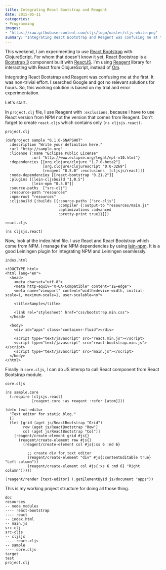 ```yaml
---
title: Integrating React Bootstrap and Reagent
date: 2015-05-11
categories:
- Programming
images:
- "https://raw.githubusercontent.com/cljs/logo/master/cljs-white.png"
summary: "Integrating React Bootstrap and Reagent was confusing me at the first."
---
```


This weekend, I am experimenting to use [React Bootstrap](http://react-bootstrap.github.io/) with ClojureScript. For whom that doesn't know it yet, React Bootstrap is a [Bootstrap 3](http://getbootstrap.com/) component built with [ReactJS](http://facebook.github.io/react/). I'm using [Reagent](https://reagent-project.github.io/) library for interacting with React from ClojureScript, instead of [Om](https://github.com/omcljs/om).

Integrating React Bootstrap and Reagent was confusing me at the first. It was non-trivial effort. I searched Google and got no relevant solutions for hours. So, this working solution is based on my trial and error experimentation.

Let's start.

In `project.clj` file, I use Reagent with `:exclusions`, because I have to use React version from NPM not the version that comes from Reagent. Don't forget to create `react.cljs` which contains only `(ns cljsjs.react)`.

`project.clj`
```
(defproject sample "0.1.0-SNAPSHOT"
  :description "Write your definition here."
  :url "http://sample.org"
  :license {:name "Eclipse Public License"
            :url "http://www.eclipse.org/legal/epl-v10.html"}
  :dependencies [[org.clojure/clojure "1.7.0-beta2"]
                 [org.clojure/clojurescript "0.0-3269"]
                 [reagent "0.5.0" :exclusions  [cljsjs/react]]]
  :node-dependencies [[react-bootstrap "0.21.2"]]
  :plugins [[lein-cljsbuild "1.0.5"]
            [lein-npm "0.5.0"]]
  :source-paths  ["src-clj"]
  :resource-path "resources"
  :npm-root "resources"
  :cljsbuild {:builds [{:source-paths ["src-cljs"]
                        :compiler {:output-to "resources/main.js"
                        :optimizations :advanced
                        :pretty-print true}}]})
```
`react.cljs`
```
(ns cljsjs.react)
```
Now, look at the index.html file. I use React and React Bootstrap which come from NPM. I manage the NPM dependencies by using [lein-npm](https://github.com/RyanMcG/lein-npm). It is a good Leiningen plugin for integrating NPM and Leiningen seamlessly.

`index.html`

```
<!DOCTYPE html>
<html lang="en">
  <head>
    <meta charset="utf-8">
    <meta http-equiv="X-UA-Compatible" content="IE=edge">
    <meta name="viewport" content="width=device-width, initial-scale=1, maximum-scale=1, user-scalable=no">

    <title>Sample</title>

    <link rel="stylesheet" href="css/bootstrap.min.css">
  </head>

  <body>
    <div id="apps" class="container-fluid"></div>

    <script type="text/javascript" src="react.min.js"></script>
    <script type="text/javascript" src="react-bootstrap.min.js"></script>
    <script type="text/javascript" src="main.js"></script>
  </body>
</html>
```

Finally in `core.cljs`, I can do JS interop to call React component from React Bootstrap module.

`core.cljs`

```
(ns sample.core
  (:require [cljsjs.react]
            [reagent.core :as reagent :refer [atom]]))

(defn text-editor
  "Text editor for static blog."
  []
  (let [grid (aget js/ReactBootstrap "Grid")
        row (aget js/ReactBootstrap "Row")
        col (aget js/ReactBootstrap "Col")]
    (reagent/create-element grid #js{}
      (reagent/create-element row #js{}
        (reagent/create-element col #js{:xs 6 :md 6}

          ;; create div for text editor
          (reagent/create-element "div" #js{:contentEditable true} "Left column"))
          (reagent/create-element col #js{:xs 6 :md 6} "Right column")))))

(reagent/render [text-editor] (.getElementById js/document "apps"))
```

This is my working project structure for doing all those thing.

```
doc
resources
-- node_modules
---- react-bootstrap
---- react
-- index.html
-- main.js
src-clj
src-cljs
-- cljsjs
---- react.cljs
-- sample
---- core.cljs
target
test
project.clj
```
